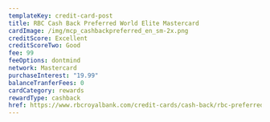 ```yaml
---
templateKey: credit-card-post
title: RBC Cash Back Preferred World Elite Mastercard
cardImage: /img/mcp_cashbackpreferred_en_sm-2x.png
creditScore: Excellent
creditScoreTwo: Good
fee: 99
feeOptions: dontmind
network: Mastercard
purchaseInterest: "19.99"
balanceTranferFees: 0
cardCategory: rewards
rewardType: cashback
href: https://www.rbcroyalbank.com/credit-cards/cash-back/rbc-preferred-world-elite-mastercard.html
---
```

